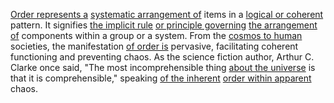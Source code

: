 
[Order represents a](1/1/3/3/1/1/.Order) [systematic arrangement of](1/1/3/3/1/1/1/.Arrangement) items in a [logical or coherent](3/3/1/3/1/1/2/.Logical%20Analysis) pattern. It signifies [the implicit rule](1/1/3/1/3/_Rule-Exception) [or principle governing](3/2/2/3/3/2/.Principles) [the arrangement of](1/1/3/3/1/1/1/.Arrangement) components within a group or a system. From the [cosmos to human](1/3/3/1/2/3/.Interstellar%20Transfer) societies, the manifestation [of order is](1/1/3/2/1/3/1/1/.Order) pervasive, facilitating coherent functioning and preventing chaos. As the science fiction author, Arthur C. Clarke once said, "The most incomprehensible thing [about the universe](3/3/3/1/1/2/.Big%20Bang%20Theory) is that it is comprehensible," speaking [of the inherent](1/1/_Intrinsic-Extrinsic) [order within apparent](1/1/3/3/1/1/.Order) chaos.

